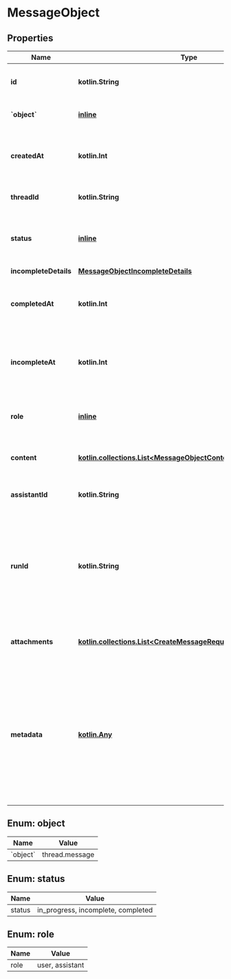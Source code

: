 
# MessageObject

## Properties
| Name | Type | Description | Notes |
| ------------ | ------------- | ------------- | ------------- |
| **id** | **kotlin.String** | The identifier, which can be referenced in API endpoints. |  |
| **&#x60;object&#x60;** | [**inline**](#&#x60;Object&#x60;) | The object type, which is always &#x60;thread.message&#x60;. |  |
| **createdAt** | **kotlin.Int** | The Unix timestamp (in seconds) for when the message was created. |  |
| **threadId** | **kotlin.String** | The [thread](/docs/api-reference/threads) ID that this message belongs to. |  |
| **status** | [**inline**](#Status) | The status of the message, which can be either &#x60;in_progress&#x60;, &#x60;incomplete&#x60;, or &#x60;completed&#x60;. |  |
| **incompleteDetails** | [**MessageObjectIncompleteDetails**](MessageObjectIncompleteDetails.md) |  |  |
| **completedAt** | **kotlin.Int** | The Unix timestamp (in seconds) for when the message was completed. |  |
| **incompleteAt** | **kotlin.Int** | The Unix timestamp (in seconds) for when the message was marked as incomplete. |  |
| **role** | [**inline**](#Role) | The entity that produced the message. One of &#x60;user&#x60; or &#x60;assistant&#x60;. |  |
| **content** | [**kotlin.collections.List&lt;MessageObjectContentInner&gt;**](MessageObjectContentInner.md) | The content of the message in array of text and/or images. |  |
| **assistantId** | **kotlin.String** | If applicable, the ID of the [assistant](/docs/api-reference/assistants) that authored this message. |  |
| **runId** | **kotlin.String** | The ID of the [run](/docs/api-reference/runs) associated with the creation of this message. Value is &#x60;null&#x60; when messages are created manually using the create message or create thread endpoints. |  |
| **attachments** | [**kotlin.collections.List&lt;CreateMessageRequestAttachmentsInner&gt;**](CreateMessageRequestAttachmentsInner.md) | A list of files attached to the message, and the tools they were added to. |  |
| **metadata** | [**kotlin.Any**](.md) | Set of 16 key-value pairs that can be attached to an object. This can be useful for storing additional information about the object in a structured format. Keys can be a maximum of 64 characters long and values can be a maximum of 512 characters long.  |  |


<a id="`Object`"></a>
## Enum: object
| Name | Value |
| ---- | ----- |
| &#x60;object&#x60; | thread.message |


<a id="Status"></a>
## Enum: status
| Name | Value |
| ---- | ----- |
| status | in_progress, incomplete, completed |


<a id="Role"></a>
## Enum: role
| Name | Value |
| ---- | ----- |
| role | user, assistant |



